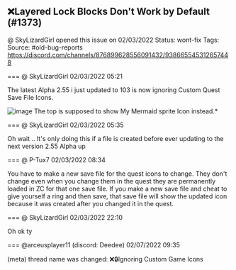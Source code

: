## ❌Layered Lock Blocks Don't Work by Default (#1373)
@ SkyLizardGirl opened this issue on 02/03/2022
Status: wont-fix
Tags: 
Source: #old-bug-reports https://discord.com/channels/876899628556091432/938665545312657448


=== @ SkyLizardGirl 02/03/2022 05:21

The latest Alpha 2.55 i just updated to 103 is now ignoring Custom Quest Save File Icons.

![image](https://cdn.discordapp.com/attachments/938665545312657448/938665563931160576/unknown.png?ex=65e94eee&is=65d6d9ee&hm=7eb9485ff31f003b26fcd3f83dd7cfd6e06570e7e8deab1202478513349a13a6&)
The top is supposed to show My Mermaid sprite Icon instead.*

=== @ SkyLizardGirl 02/03/2022 05:35

Oh wait ..
It's only doing this if a file is created before ever updating to the next version 2.55 Alpha up

=== @ P-Tux7 02/03/2022 08:34

You have to make a new save file for the quest icons to change. They don't change even when you change them in the quest they are permanently loaded in ZC for that one save file. If you make a new save file and cheat to give yourself a ring and then save, that save file will show the updated icon because it was created after you changed it in the quest.

=== @ SkyLizardGirl 02/03/2022 22:10

Oh ok
ty

=== @arceusplayer11 (discord: Deedee) 02/07/2022 09:35

(meta) thread name was changed: ❌🔒Ignoring Custom Game Icons
